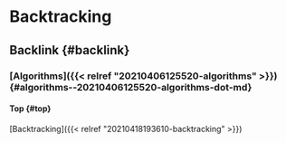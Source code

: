 # Backtracking


## Backlink {#backlink}


### [Algorithms]({{< relref "20210406125520-algorithms" >}}) {#algorithms--20210406125520-algorithms-dot-md}


#### Top {#top}

[Backtracking]({{< relref "20210418193610-backtracking" >}})

